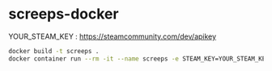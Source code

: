 # screeps-docker

YOUR_STEAM_KEY : https://steamcommunity.com/dev/apikey

```sh
docker build -t screeps .
docker container run --rm -it --name screeps -e STEAM_KEY=YOUR_STEAM_KEY -p 21025:21025 screeps
```
